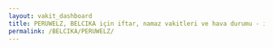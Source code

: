 ```yaml
---
layout: vakit_dashboard
title: PERUWELZ, BELCIKA için iftar, namaz vakitleri ve hava durumu - ilçe/eyalet seç
permalink: /BELCIKA/PERUWELZ/
---
```


<script type="text/javascript">
  var GLOBAL_COUNTRY = 'BELCIKA';
  var GLOBAL_CITY = 'PERUWELZ';
  var GLOBAL_STATE = '';
  var lat = 72;
  var lon = 21;
</script>
